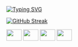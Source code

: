 [![Typing SVG](https://readme-typing-svg.demolab.com?font=Fira+Code&weight=900&duration=2000&pause=400&color=F7F7F7&width=435&lines=Currently+building+...;Portfolio;Pracareer;Jenni+Manuscript)](https://git.io/typing-svg)

[![GitHub Streak](https://streak-stats.demolab.com/?user=JoeS51&theme=gotham)](https://git.io/streak-stats)

<p align="left">
<a href="your link" target="blank"><img align="center" src="https://cdn.jsdelivr.net/npm/simple-icons@3.0.1/icons/twitter.svg" alt="" height="30" width="40" /></a>
<a href="your link" target="blank"><img align="center" src="https://cdn.jsdelivr.net/npm/simple-icons@3.0.1/icons/linkedin.svg" alt="" height="30" width="40" /></a>
<a href="your link" target="blank"><img align="center" src="https://cdn.jsdelivr.net/npm/simple-icons@3.0.1/icons/instagram.svg" alt="" height="30" width="40" /></a>
<a href="your link" target="blank"><img align="center" src="https://cdn.jsdelivr.net/npm/simple-icons@3.0.1/icons/youtube.svg" alt="" height="30" width="40" /></a>
</p>
